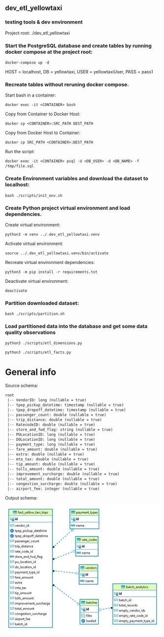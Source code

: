 ## dev_etl_yellowtaxi
### testing tools &amp; dev environment



Project root: ./dev_etl_yellowtaxi

### Start the PostgreSQL database and create tables by running docker compose at the project root:

```
docker-compose up -d
```

HOST = localhost, DB = yellowtaxi, USER = yellowtaxiUser, PASS = pass1

### Recreate tables without reruning docker compose.
Start bash in a container:
```
docker exec -it <CONTAINER> bash
```
Copy from Container to Docker Host:
```
docker cp <CONTAINER>:SRC_PATH DEST_PATH
```
Copy from Docker Host to Container:
```
docker cp SRC_PATH <CONTAINER>:DEST_PATH
```
Run the script:
```
docker exec -it <CONTAINER> psql -U <DB_USER> -d <DB_NAME> -f /tmp/file.sql
```

### Create Environment variables and download the dataset to localhost:

```
bash ./scripts/init_env.sh
```
      
### Create Python project virtual environment and load dependencies.

Create virtual environment:

```
python3 -m venv ../.dev_etl_yellowtaxi.venv
```

Activate virtual environment:

```
source ../.dev_etl_yellowtaxi.venv/bin/activate
```

Recreate virtual environment dependencies:

```
python3 -m pip install -r requirements.txt
```


Deactivate virtual environment:
```
deactivate
```

### Partition downloaded dataset:
```
bash ./scripts/partition.sh
```
      
### Load partitioned data into the database and get some data quality observations
```
python3 ./scripts/etl_dimensions.py
```
```
python3 ./scripts/etl_facts.py
```


# General info

Source schema:

```
root
 |-- VendorID: long (nullable = true)
 |-- tpep_pickup_datetime: timestamp (nullable = true)
 |-- tpep_dropoff_datetime: timestamp (nullable = true)
 |-- passenger_count: double (nullable = true)
 |-- trip_distance: double (nullable = true)
 |-- RatecodeID: double (nullable = true)
 |-- store_and_fwd_flag: string (nullable = true)
 |-- PULocationID: long (nullable = true)
 |-- DOLocationID: long (nullable = true)
 |-- payment_type: long (nullable = true)
 |-- fare_amount: double (nullable = true)
 |-- extra: double (nullable = true)
 |-- mta_tax: double (nullable = true)
 |-- tip_amount: double (nullable = true)
 |-- tolls_amount: double (nullable = true)
 |-- improvement_surcharge: double (nullable = true)
 |-- total_amount: double (nullable = true)
 |-- congestion_surcharge: double (nullable = true)
 |-- airport_fee: integer (nullable = true)
```

Output schema:

![Schema](/var/yellowtaxi_erd.JPG)
